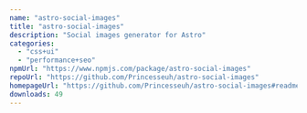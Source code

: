 ```yaml
---
name: "astro-social-images"
title: "astro-social-images"
description: "Social images generator for Astro"
categories:
  - "css+ui"
  - "performance+seo"
npmUrl: "https://www.npmjs.com/package/astro-social-images"
repoUrl: "https://github.com/Princesseuh/astro-social-images"
homepageUrl: "https://github.com/Princesseuh/astro-social-images#readme"
downloads: 49
---
```

